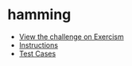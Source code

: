 # hamming

- [View the challenge on Exercism](https://exercism.org/tracks/c/exercises/hamming)
- [Instructions](https://github.com/exercism/c/blob/main/exercises/practice/hamming/.docs/instructions.md)
- [Test Cases](https://github.com/exercism/c/blob/main/exercises/practice/hamming/test_hamming.c)